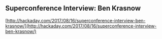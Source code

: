 ## Superconference Interview: Ben Krasnow
  
  [http://hackaday.com/2017/08/16/superconference-interview-ben-krasnow/](http://hackaday.com/2017/08/16/superconference-interview-ben-krasnow/)